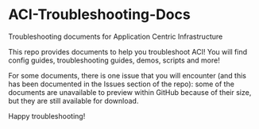 # ACI-Troubleshooting-Docs
Troubleshooting documents for Application Centric Infrastructure

This repo provides documents to help you troubleshoot ACI! You will find config guides, troubleshooting guides, demos, scripts and more!

For some documents, there is one issue that you will encounter (and this has been documented in the Issues section of the repo): some of the documents are unavailable to preview within GitHub because of their size, but they are still available for download. 

Happy troubleshooting!
